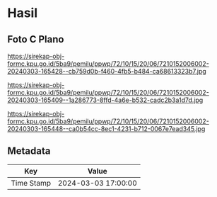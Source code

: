 # Hasil

## Foto C Plano

https://sirekap-obj-formc.kpu.go.id/5ba9/pemilu/ppwp/72/10/15/20/06/7210152006002-20240303-165428--cb759d0b-f460-4fb5-b484-ca68613323b7.jpg

https://sirekap-obj-formc.kpu.go.id/5ba9/pemilu/ppwp/72/10/15/20/06/7210152006002-20240303-165409--1a286773-8ffd-4a6e-b532-cadc2b3a1d7d.jpg

https://sirekap-obj-formc.kpu.go.id/5ba9/pemilu/ppwp/72/10/15/20/06/7210152006002-20240303-165448--ca0b54cc-8ec1-4231-b712-0067e7ead345.jpg


## Metadata

| Key        | Value               |
| ---------- | ------------------- |
| Time Stamp | 2024-03-03 17:00:00 |




